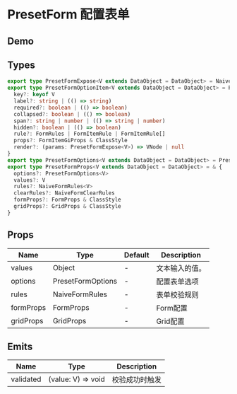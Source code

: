 # PresetForm 配置表单

## Demo

<demo vue="./demos/preset-form.vue" title="PresetForm" />

## Types

```ts
export type PresetFormExpose<V extends DataObject = DataObject> = NaiveFormReturns<V>
export type PresetFormOptionItem<V extends DataObject = DataObject> = PresetInputOptions & {
  key?: keyof V
  label?: string | (() => string)
  required?: boolean | (() => boolean)
  collapsed?: boolean | (() => boolean)
  span?: string | number | (() => string | number)
  hidden?: boolean | (() => boolean)
  rule?: FormRules | FormItemRule | FormItemRule[]
  props?: FormItemGiProps & ClassStyle
  render?: (params: PresetFormExpose<V>) => VNode | null
}
export type PresetFormOptions<V extends DataObject = DataObject> = PresetFormOptionItem<V>[]
export type PresetFormProps<V extends DataObject = DataObject> = & {
  options?: PresetFormOptions<V>
  values?: V
  rules?: NaiveFormRules<V>
  clearRules?: NaiveFormClearRules
  formProps?: FormProps & ClassStyle
  gridProps?: GridProps & ClassStyle
}
```

## Props

| Name      | Type              | Default | Description    |
| --------- | ----------------- | ------- | -------------- |
| values    | Object            | -       | 文本输入的值。 |
| options   | PresetFormOptions | -       | 配置表单选项   |
| rules     | NaiveFormRules    | -       | 表单校验规则   |
| formProps | FormProps         | -       | Form配置       |
| gridProps | GridProps         | -       | Grid配置       |

## Emits

| Name      | Type               | Description    |
| --------- | ------------------ | -------------- |
| validated | (value: V) => void | 校验成功时触发 |
